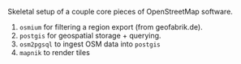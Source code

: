 Skeletal setup of a couple core pieces of OpenStreetMap software.

1. `osmium` for filtering a region export (from geofabrik.de).
2. `postgis` for geospatial storage + querying.
3. `osm2pgsql` to ingest OSM data into `postgis`
4. `mapnik` to render tiles
